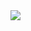 <a href='https://danilo-delbusso.me'>
<img src='https://raw.githubusercontent.com/danilo-delbusso/danilo-delbusso/master/intro.gif'/>
</a>
